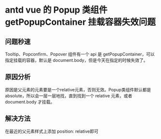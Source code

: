# antd vue 的 Popup 类组件 getPopupContainer 挂载容器失效问题

## 问题秒速

Tooltip、Popconfirm、Popover 组件有一个 api 是 getPopupContainer，可以指定挂载的容器，默认是 document.body，但是今天在指定的时候失效了。

## 原因分析

原因是父元素的元素要是一个relative元素，否则无效。Popup类组件默认都是 absolute，所以会一层一层地找，直到找到一个 relative 元素，或者 document.body 才挂载。

## 解决方法

在最近的父元素样式上添加 position: relative即可

